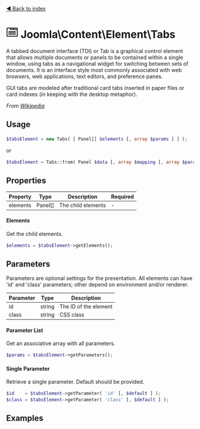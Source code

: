 [◄ Back to index](index.md)
# ![Tabs icon](assets/tabs-32x32.png) Joomla\Content\Element\Tabs

A tabbed document interface (TDI) or Tab is a graphical control element that allows multiple documents or panels to
be contained within a single window, using tabs as a navigational widget for switching between sets of documents.
It is an interface style most commonly associated with web browsers, web applications, text editors, and preference
panes.

GUI tabs are modeled after traditional card tabs inserted in paper files or card indexes (in keeping with the desktop
metaphor).

_From [Wikipedia](https://en.wikipedia.org/wiki/Tab_(GUI))_

## Usage

```php
$tabsElement = new Tabs( [ Panel[] $elements [, array $params ] ] );
```

or

```php
$tabsElement = Tabs::from( Panel $data [, array $mapping [, array $params ] ] );
```



## Properties

Property | Type   | Description  | Required
-------- | ------ | ------------ | ----
elements | Panel[] | The child elements | -

#### Elements

Get the child elements.



```php
$elements = $tabsElement->getElements();
```

## Parameters

Parameters are optional settings for the presentation.
All elements can have 'id' and 'class' parameters; other depend on environment 
and/or renderer.

Parameter | Type   | Description
--------- | ------ | -----------
id        | string | The ID of the element
class     | string | CSS class

#### Parameter List

Get an associative array with all parameters.

```php
$params = $tabsElement->getParameters();
```

#### Single Parameter

Retrieve a single parameter. Default should be provided.

```php
$id    = $tabsElement->getParameter( 'id' [, $default ] );
$class = $tabsElement->getParameter( 'class' [, $default ] );
```

## Examples

